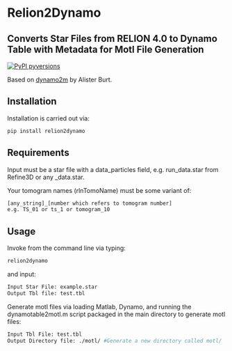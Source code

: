 # Relion2Dynamo
## Converts Star Files from RELION 4.0 to Dynamo Table with Metadata for Motl File Generation

[![PyPI pyversions](https://img.shields.io/pypi/pyversions/dynamo2m.svg)](https://pypi.python.org/pypi/dynamo2m/)

Based on [dynamo2m](df1) by Alister Burt.

## Installation

Installation is carried out via:
```sh
pip install relion2dynamo
```

## Requirements

Input must be a star file with a data_particles field, e.g. run_data.star from Refine3D or any _data.star.

Your tomogram names (rlnTomoName) must be some variant of:

```sh
[any_string]_[number which refers to tomogram number]
e.g. TS_01 or ts_1 or tomogram_10
```

## Usage

Invoke from the command line via typing:
```sh
relion2dynamo
```
and input:
```sh
Input Star File: example.star
Output Tbl file: test.tbl
```

Generate motl files via loading Matlab, Dynamo, and running the dynamotable2motl.m script packaged in the main directory to generate motl files:

```sh
Input Tbl File: test.tbl
Output Directory file: ./motl/ #Generate a new directory called motl/
```
